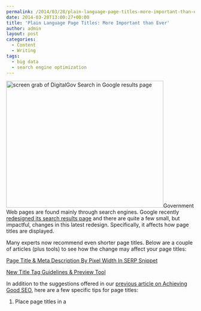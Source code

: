 ```yaml
---
permalink: /2014/03/28/plain-language-page-titles-more-important-than-ever/
date: 2014-03-28T13:00:27+00:00
title: 'Plain Language Page Titles: More Important than Ever'
author: admin
layout: post
categories:
  - Content
  - Writing
tags:
  - big data
  - search engine optimization
---
```


[<img class=" wp-image-142202 alignright" src="https://s3.amazonaws.com/sitesusa/wp-content/uploads/sites/212/2014/03/DigitalGov-Search-screen-shot-600-x-485.jpg" alt="screen grab of DigitalGov Search in Google results page" width="420" height="340" />](https://s3.amazonaws.com/sitesusa/wp-content/uploads/sites/212/2014/03/DigitalGov-Search-screen-shot-600-x-485.jpg)Government Web pages are found mainly through search engines. Google recently [redesigned its search results page](http://www.fastcodesign.com/3027704/how-googles-redesigned-search-results-augur-a-more-beautiful-web) and there are quite a few small, but impactful, changes in this latest redesign. Specifically, it affects how page titles are displayed.

Many experts now recommend even shorter page titles. Below are a couple of articles (plus tools) to see how the change may affect your page titles:

[Page Title & Meta Description By Pixel Width In SERP Snippet](http://www.screamingfrog.co.uk/page-title-meta-description-lengths-by-pixel-width/)

[New Title Tag Guidelines & Preview Tool](http://moz.com/blog/new-title-tag-guidelines-preview-tool)

In addition to the suggestions offered in our [previous article on Achieving Good SEO](https://www.digitalgov.gov/2013/05/31/four-steps-to-achieve-good-seo/), here are a few specific tips for page titles:

1. Place page titles in a 

<title>
  tag within the 
  
  <head>
    .<br /> 2. There’s no magic number, but around 55 characters or less is good.<br /> 3. There’s no set syntax, but &#8220;Primary Keyword &#8211; Secondary Keyword | Brand Name&#8221; is good.</p> 
    
    <p>
      Below are a few articles on optimizing title tags for search engines:
    </p>
    
    <p>
      <a href="http://searchengineland.com/nine-best-practices-for-optimized-title-tags-111979">Nine Best Practices For Optimized < title > Tags</a>
    </p>
    
    <p>
      <a href="http://moz.com/learn/seo/title-tag">Title Tag</a>
    </p>
    
    <p>
      <a href="http://www.w3.org/QA/Tips/good-titles">
      
      <title>
        : the most important element of a quality Web page</a></p> 
        
        <p>
          <em>If you’re interested in learning more about search, register for our <a href="https://www.digitalgov.gov/event/search-technology-and-information-retrieval/">Search Is the New Big Data (in-person training)</a> on April 10.</em>
        </p>
